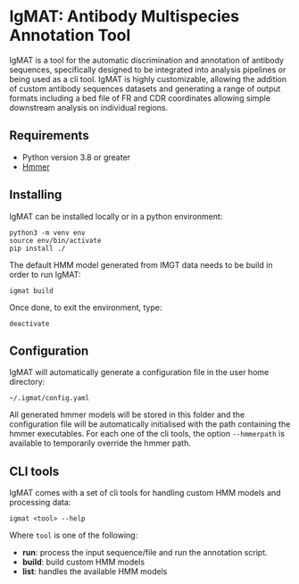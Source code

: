 # IgMAT: Antibody Multispecies Annotation Tool

IgMAT is a tool for the automatic discrimination and annotation of antibody sequences, specifically designed to be integrated into analysis pipelines or being used as a cli tool. IgMAT is highly customizable, allowing the addition of custom antibody sequences datasets and generating a range of output formats including a bed file of FR and CDR coordinates allowing simple downstream analysis on individual regions.

## Requirements ##
* Python version 3.8 or greater
* [Hmmer](http://hmmer.org/download.html)

## Installing ##
IgMAT can be installed locally or in a python environment: 

    python3 -m venv env
    source env/bin/activate
    pip install ./

The default HMM model generated from IMGT data needs to be build in order to run IgMAT:

    igmat build

Once done, to exit the environment, type:

    deactivate
## Configuration ##
IgMAT will automatically generate a configuration file in the user home directory: 

    ~/.igmat/config.yaml

All generated hmmer models will be stored in this folder and the configuration file will be automatically initialised with the path containing the hmmer executables. For each one of the cli tools, the option `--hmmerpath` is available to temporarily override the hmmer path.

## CLI tools ##
IgMAT comes with a set of cli tools for handling custom HMM models and processing data:

    igmat <tool> --help

Where `tool` is one of the following:
 
 - **run**: process the input sequence/file and run the annotation script.
 - **build**: build custom HMM models 
 - **list**: handles the available HMM models
